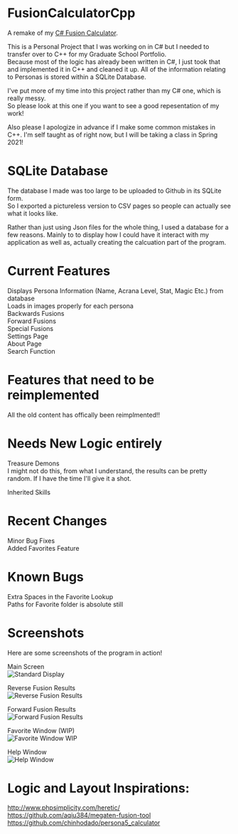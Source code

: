 # FusionCalculatorCpp
A remake of my [C# Fusion Calculator](https://github.com/PierreT12/FusionCalcCSharpRedux).

This is a Personal Project that I was working on in C# but I needed to transfer over to C++ for my Graduate School Portfolio.  
Because most of the logic has already been written in C#, I just took that and implemented it in C++ and cleaned it up. All of the information relating to Personas is stored within a SQLite Database.  

I've put more of my time into this project rather than my C# one, which is really messy.  
So please look at this one if you want to see a good repesentation of my work!      

Also please I apologize in advance if I make some common mistakes in C++. I'm self taught as of right now, but I will be taking a class in Spring 2021!  

# SQLite Database
The database I made was too large to be uploaded to Github in its SQLite form.  
So I exported a pictureless version to CSV pages so people can actually see what it looks like.   

 
Rather than just using Json files for the whole thing, I used a database for a few reasons. Mainly to to display how I could have it interact with my application as well as, actually creating the calcuation part of the program.   

# Current Features

Displays Persona Information (Name, Acrana Level, Stat, Magic Etc.) from database  
Loads in images properly for each persona  
Backwards Fusions  
Forward Fusions  
Special Fusions  
Settings Page  
About Page  
Search Function

# Features that need to be reimplemented
All the old content has offically been reimplmented!!  


# Needs New Logic entirely
   
Treasure Demons  
I might not do this, from what I understand, the results can be pretty random. If I have the time I'll give it a shot.  
  
Inherited Skills  

# Recent Changes    
Minor Bug Fixes  
Added Favorites Feature

# Known Bugs 
Extra Spaces in the Favorite Lookup  
Paths for Favorite folder is absolute still  

# Screenshots

Here are some screenshots of the program in action!   
  


Main Screen    
![Standard Display](https://user-images.githubusercontent.com/65751650/107161387-6b257980-696a-11eb-9bdc-75d870c2a577.PNG)  


Reverse Fusion Results   
![Reverse Fusion Results](https://user-images.githubusercontent.com/65751650/107161396-7aa4c280-696a-11eb-93cf-f82769912bd2.PNG)  


Forward Fusion Results  
![Forward Fusion Results](https://user-images.githubusercontent.com/65751650/107161403-8a240b80-696a-11eb-9758-cdcae531f3fe.PNG)  



Favorite Window (WIP)   
![Favorite Window WIP](https://user-images.githubusercontent.com/65751650/107161412-97d99100-696a-11eb-8020-c8631b20db34.PNG)  


Help Window   
![Help Window](https://user-images.githubusercontent.com/65751650/107161423-a7f17080-696a-11eb-806a-25aadcf63e1c.PNG)   



# Logic and Layout Inspirations:

http://www.phpsimplicity.com/heretic/  
https://github.com/aqiu384/megaten-fusion-tool  
https://github.com/chinhodado/persona5_calculator  

